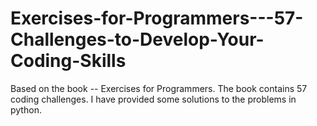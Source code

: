 # Exercises-for-Programmers---57-Challenges-to-Develop-Your-Coding-Skills
Based on the book -- Exercises for Programmers.
The book contains 57 coding challenges. I have provided some solutions to the problems in python. 
